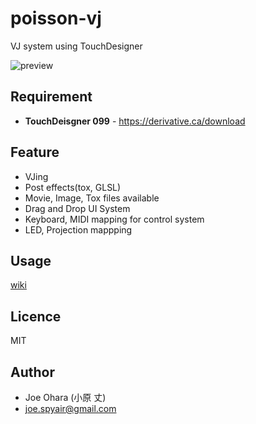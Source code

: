 # poisson-vj

VJ system using TouchDesigner

![preview](https://poisson.work/wp-content/uploads/poisson_preview1.png)

## Requirement

* **TouchDeisgner 099** -  https://derivative.ca/download

## Feature

+ VJing
+ Post effects(tox, GLSL)
+ Movie, Image, Tox files available
+ Drag and Drop UI System
+ Keyboard, MIDI mapping for control system
+ LED, Projection mappping

## Usage

[wiki](../../wiki)


## Licence

MIT

## Author

* Joe Ohara (小原 丈)
* joe.spyair@gmail.com
